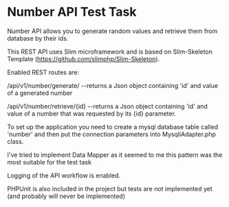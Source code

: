 # Number API Test Task

Number API allows you to generate random values and retrieve them from database by their ids.

This REST API uses Slim microframework and is based on Slim-Skeleton Template (https://github.com/slimphp/Slim-Skeleton).

Enabled REST routes are: 

/api/v1/number/generate/
--returns a Json object containing 'id' and value of a generated number

/api/v1/number/retrieve/{id}
--returns a Json object containing 'id' and value of a number that was requested by its 
{id} parameter.

To set up the application you need to create a mysql database table called 'number' and then put the connection parameters into MysqliAdapter.php class.

I've tried to implement Data Mapper as it seemed to me this pattern was the most suitable for the test task

Logging of the API workflow is enabled.

PHPUnit is also included in the project but tests are not implemented yet (and probably will never be implemented)

